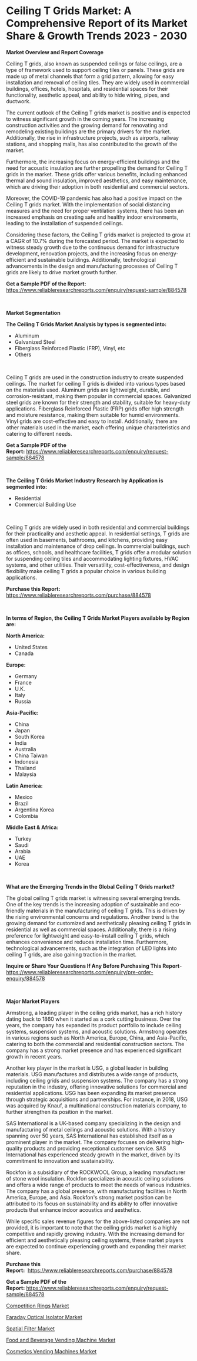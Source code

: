 <p><h1>Ceiling T Grids Market: A Comprehensive Report of its Market Share & Growth Trends 2023 - 2030</h1></p><p><strong>Market Overview and Report Coverage</strong></p>
<p><p>Ceiling T grids, also known as suspended ceilings or false ceilings, are a type of framework used to support ceiling tiles or panels. These grids are made up of metal channels that form a grid pattern, allowing for easy installation and removal of ceiling tiles. They are widely used in commercial buildings, offices, hotels, hospitals, and residential spaces for their functionality, aesthetic appeal, and ability to hide wiring, pipes, and ductwork.</p><p>The current outlook of the Ceiling T grids market is positive and is expected to witness significant growth in the coming years. The increasing construction activities and the growing demand for renovating and remodeling existing buildings are the primary drivers for the market. Additionally, the rise in infrastructure projects, such as airports, railway stations, and shopping malls, has also contributed to the growth of the market.</p><p>Furthermore, the increasing focus on energy-efficient buildings and the need for acoustic insulation are further propelling the demand for Ceiling T grids in the market. These grids offer various benefits, including enhanced thermal and sound insulation, improved aesthetics, and easy maintenance, which are driving their adoption in both residential and commercial sectors.</p><p>Moreover, the COVID-19 pandemic has also had a positive impact on the Ceiling T grids market. With the implementation of social distancing measures and the need for proper ventilation systems, there has been an increased emphasis on creating safe and healthy indoor environments, leading to the installation of suspended ceilings.</p><p>Considering these factors, the Ceiling T grids market is projected to grow at a CAGR of 10.7% during the forecasted period. The market is expected to witness steady growth due to the continuous demand for infrastructure development, renovation projects, and the increasing focus on energy-efficient and sustainable buildings. Additionally, technological advancements in the design and manufacturing processes of Ceiling T grids are likely to drive market growth further.</p></p>
<p><strong>Get a Sample PDF of the Report:</strong> <a href="https://www.reliableresearchreports.com/enquiry/request-sample/884578">https://www.reliableresearchreports.com/enquiry/request-sample/884578</a></p>
<p>&nbsp;</p>
<p><strong>Market Segmentation</strong></p>
<p><strong>The Ceiling T Grids Market Analysis by types is segmented into:</strong></p>
<p><ul><li>Aluminum</li><li>Galvanized Steel</li><li>Fiberglass Reinforced Plastic (FRP), Vinyl, etc</li><li>Others</li></ul></p>
<p>&nbsp;</p>
<p><p>Ceiling T grids are used in the construction industry to create suspended ceilings. The market for ceiling T grids is divided into various types based on the materials used. Aluminum grids are lightweight, durable, and corrosion-resistant, making them popular in commercial spaces. Galvanized steel grids are known for their strength and stability, suitable for heavy-duty applications. Fiberglass Reinforced Plastic (FRP) grids offer high strength and moisture resistance, making them suitable for humid environments. Vinyl grids are cost-effective and easy to install. Additionally, there are other materials used in the market, each offering unique characteristics and catering to different needs.</p></p>
<p><strong>Get a Sample PDF of the Report:</strong>&nbsp;<a href="https://www.reliableresearchreports.com/enquiry/request-sample/884578">https://www.reliableresearchreports.com/enquiry/request-sample/884578</a></p>
<p>&nbsp;</p>
<p><strong>The Ceiling T Grids Market Industry Research by Application is segmented into:</strong></p>
<p><ul><li>Residential</li><li>Commercial Building Use</li></ul></p>
<p>&nbsp;</p>
<p><p>Ceiling T grids are widely used in both residential and commercial buildings for their practicality and aesthetic appeal. In residential settings, T grids are often used in basements, bathrooms, and kitchens, providing easy installation and maintenance of drop ceilings. In commercial buildings, such as offices, schools, and healthcare facilities, T grids offer a modular solution for suspending ceiling tiles and accommodating lighting fixtures, HVAC systems, and other utilities. Their versatility, cost-effectiveness, and design flexibility make ceiling T grids a popular choice in various building applications.</p></p>
<p><strong>Purchase this Report:</strong>&nbsp; <a href="https://www.reliableresearchreports.com/purchase/884578">https://www.reliableresearchreports.com/purchase/884578</a></p>
<p>&nbsp;</p>
<p><strong>In terms of Region, the Ceiling T Grids Market Players available by Region are:</strong></p>
<p>
    <p> <strong> North America: </strong>
        <ul>
            <li>United States</li>
            <li>Canada</li>
        </ul>
        </p> 
    <p> <strong> Europe: </strong>
        <ul>
            <li>Germany</li>
            <li>France</li>
            <li>U.K.</li>
            <li>Italy</li>
            <li>Russia</li>
        </ul>
        </p> 
    <p> <strong> Asia-Pacific: </strong>
        <ul>
            <li>China</li>
            <li>Japan</li>
            <li>South Korea</li>
            <li>India</li>
            <li>Australia</li>
            <li>China Taiwan</li>
            <li>Indonesia</li>
            <li>Thailand</li>
            <li>Malaysia</li>
        </ul>
        </p> 
    <p> <strong> Latin America: </strong>
        <ul>
            <li>Mexico</li>
            <li>Brazil</li>
            <li>Argentina Korea</li>
            <li>Colombia</li>
        </ul>
        </p> 
    <p> <strong> Middle East & Africa: </strong>
        <ul>
            <li>Turkey</li>
            <li>Saudi</li>
            <li>Arabia</li>
            <li>UAE</li>
            <li>Korea</li>
        </ul>
    </p>
    </p>
<p>&nbsp;</p>
<p><strong>What are the Emerging Trends in the Global Ceiling T Grids market?</strong></p>
<p><p>The global ceiling T grids market is witnessing several emerging trends. One of the key trends is the increasing adoption of sustainable and eco-friendly materials in the manufacturing of ceiling T grids. This is driven by the rising environmental concerns and regulations. Another trend is the growing demand for customized and aesthetically pleasing ceiling T grids in residential as well as commercial spaces. Additionally, there is a rising preference for lightweight and easy-to-install ceiling T grids, which enhances convenience and reduces installation time. Furthermore, technological advancements, such as the integration of LED lights into ceiling T grids, are also gaining traction in the market.</p></p>
<p><strong>Inquire or Share Your Questions If Any Before Purchasing This Report</strong>- <a href="https://www.reliableresearchreports.com/enquiry/pre-order-enquiry/884578">https://www.reliableresearchreports.com/enquiry/pre-order-enquiry/884578</a></p>
<p>&nbsp;</p>
<p><strong>Major Market Players</strong></p>
<p><p>Armstrong, a leading player in the ceiling grids market, has a rich history dating back to 1860 when it started as a cork cutting business. Over the years, the company has expanded its product portfolio to include ceiling systems, suspension systems, and acoustic solutions. Armstrong operates in various regions such as North America, Europe, China, and Asia-Pacific, catering to both the commercial and residential construction sectors. The company has a strong market presence and has experienced significant growth in recent years.</p><p>Another key player in the market is USG, a global leader in building materials. USG manufactures and distributes a wide range of products, including ceiling grids and suspension systems. The company has a strong reputation in the industry, offering innovative solutions for commercial and residential applications. USG has been expanding its market presence through strategic acquisitions and partnerships. For instance, in 2018, USG was acquired by Knauf, a multinational construction materials company, to further strengthen its position in the market.</p><p>SAS International is a UK-based company specializing in the design and manufacturing of metal ceilings and acoustic solutions. With a history spanning over 50 years, SAS International has established itself as a prominent player in the market. The company focuses on delivering high-quality products and providing exceptional customer service. SAS International has experienced steady growth in the market, driven by its commitment to innovation and sustainability.</p><p>Rockfon is a subsidiary of the ROCKWOOL Group, a leading manufacturer of stone wool insulation. Rockfon specializes in acoustic ceiling solutions and offers a wide range of products to meet the needs of various industries. The company has a global presence, with manufacturing facilities in North America, Europe, and Asia. Rockfon's strong market position can be attributed to its focus on sustainability and its ability to offer innovative products that enhance indoor acoustics and aesthetics.</p><p>While specific sales revenue figures for the above-listed companies are not provided, it is important to note that the ceiling grids market is a highly competitive and rapidly growing industry. With the increasing demand for efficient and aesthetically pleasing ceiling systems, these market players are expected to continue experiencing growth and expanding their market share.</p></p>
<p><strong>Purchase this Report:</strong>&nbsp;&nbsp;<a href="https://www.reliableresearchreports.com/purchase/884578">https://www.reliableresearchreports.com/purchase/884578</a></p>
<p></p>
<p><strong>Get a Sample PDF of the Report:</strong>&nbsp;<a href="https://www.reliableresearchreports.com/enquiry/request-sample/884578">https://www.reliableresearchreports.com/enquiry/request-sample/884578</a></p>
<p><p><a href="https://medium.com/@stoneernser2023/competition-rings-market-share-evolution-and-market-growth-trends-2023-2030-8e8dcba2f377">Competition Rings Market</a></p><p><a href="https://medium.com/@stefanokon1939/faraday-optical-isolator-market-size-cagr-trends-2024-2030-ccbaffee9724">Faraday Optical Isolator Market</a></p><p><a href="https://medium.com/@elenaglover2023/analyzing-spatial-filter-market-global-industry-perspective-and-forecast-2023-to-2030-cdaf08503246">Spatial Filter Market</a></p><p><a href="https://medium.com/@candicekoss1946/food-and-beverage-vending-machine-market-research-report-its-history-and-forecast-2023-to-2030-e7094f0adb2c">Food and Beverage Vending Machine Market</a></p><p><a href="https://medium.com/@rachaelward34/cosmetics-vending-machines-market-furnishes-information-on-market-share-market-trends-and-market-9435f21f44fc">Cosmetics Vending Machines Market</a></p></p>